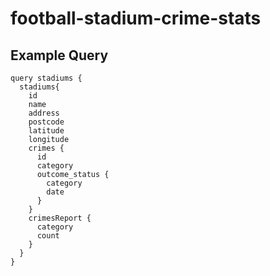 # football-stadium-crime-stats

## Example Query

```
query stadiums {
  stadiums{
    id
    name
    address
    postcode
    latitude
    longitude
    crimes {
      id
      category
      outcome_status {
        category
        date
      }
    }
    crimesReport {
      category
      count
    }
  }
}
```
